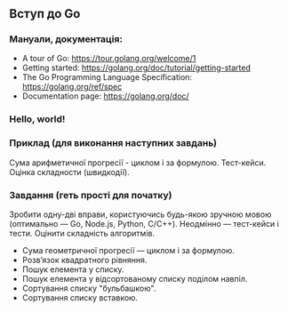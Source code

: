 #

## Вступ до Go

### Мануали, документація:

* A tour of Go:  https://tour.golang.org/welcome/1
* Getting started: https://golang.org/doc/tutorial/getting-started
* The Go Programming Language Specification:  https://golang.org/ref/spec
* Documentation page: https://golang.org/doc/

### Hello, world!

### Приклад (для виконання наступних завдань)

Сума арифметичної прогресії - циклом і за формулою. Тест-кейси. Оцінка складности (швидкодії).

### Завдання (геть прості для початку)

Зробити одну-дві вправи, користуючись будь-якою зручною мовою (оптимально — Go, Node.js, Python, C/C++). Неодмінно — тест-кейси і тести. Оцінити складність алгоритмів.  

* Сума геометричної прогресії — циклом і за формулою. 
* Розвʼязок квадратного рівняння.
* Пошук елемента у списку.
* Пошук елемента у відсортованому списку поділом навпіл.
* Сортування списку "бульбашкою".
* Сортування списку вставкою.